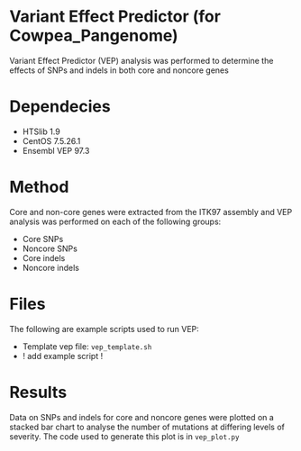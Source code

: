 # Variant Effect Predictor (for Cowpea_Pangenome)

Variant Effect Predictor (VEP) analysis was performed to determine the effects of SNPs and indels in both core and noncore genes
    
   
# Dependecies
- HTSlib 1.9
- CentOS 7.5.26.1
- Ensembl VEP 97.3
   
     
# Method     
Core and non-core genes were extracted from the ITK97 assembly and VEP analysis was performed on each of the following groups:     
- Core SNPs   
- Noncore SNPs  
- Core indels   
- Noncore indels   
      
      
# Files      
The following are example scripts used to run VEP:   
- Template vep file: `vep_template.sh` 
-  ! add example script !
     
     
# Results    
Data on SNPs and indels for core and noncore genes were plotted on a stacked bar chart to analyse the number of mutations at differing levels of severity. The code used to generate this plot is in `vep_plot.py`


